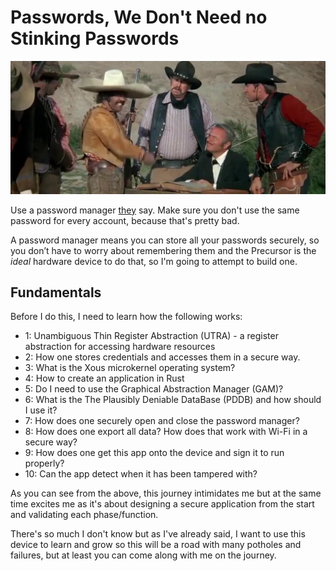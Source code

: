 # Passwords, We Don't Need no Stinking Passwords

![](img/passwords.jpg)

Use a password manager [they](https://www.ncsc.gov.uk/collection/top-tips-for-staying-secure-online/password-managers) say. Make sure you don't use the same password for every account, because that's pretty bad. 

A password manager means you can store all your passwords securely, so you don’t have to worry about remembering them and the Precursor is the *ideal* hardware device to do that, so I'm going to attempt to build one. 

## Fundamentals

Before I do this, I need to learn how the following works:

* 1: Unambiguous Thin Register Abstraction (UTRA) - a register abstraction for accessing hardware resources
* 2: How one stores credentials and accesses them in a secure way. 
* 3: What is the Xous microkernel operating system?
* 4: How to create an application in Rust 
* 5: Do I need to use the Graphical Abstraction Manager (GAM)?
* 6: What is the The Plausibly Deniable DataBase (PDDB) and how should I use it?
* 7: How does one securely open and close the password manager? 
* 8: How does one export all data? How does that work with Wi-Fi in a secure way?
* 9: How does one get this app onto the device and sign it to run properly?
* 10: Can the app detect when it has been tampered with? 

As you can see from the above, this journey intimidates me but at the same time excites me as it's about designing a secure application from the start and validating each phase/function. 

There's so much I don't know but as I've already said, I want to use this device to learn and grow so this will be a road with many potholes and failures, but at least you can come along with me on the journey. 